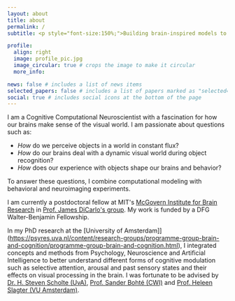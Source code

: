 ```yaml
---
layout: about
title: about
permalink: /
subtitle: <p style="font-size:150%;">Building brain-inspired models to understand visual cognition.</p>

profile:
  align: right
  image: profile_pic.jpg
  image_circular: true # crops the image to make it circular
  more_info: 

news: false # includes a list of news items
selected_papers: false # includes a list of papers marked as "selected={true}"
social: true # includes social icons at the bottom of the page
---
```


I am a Cognitive Computational Neuroscientist with a fascination for how our brains make sense of the visual world. 
I am passionate about questions such as: 
- *How* do we perceive objects in a world in constant flux? 
- *How* do our brains deal with a dynamic visual world during object recognition? 
- *How* does our experience with objects shape our brains and behavior?

To answer these questions, I combine computational modeling with behavioral and neuroimaging experiments.

I am currently a postdoctoral fellow at MIT's [McGovern Institute for Brain Research](https://mcgovern.mit.edu/) in [Prof. James DiCarlo's group](https://dicarlolab.mit.edu/).
My work is funded by a DFG Walter-Benjamin Fellowship.

In my PhD research at the [University of Amsterdam]](https://psyres.uva.nl/content/research-groups/programme-group-brain-and-cognition/programme-group-brain-and-cognition.html), I integrated concepts and methods from Psychology, Neuroscience and Artificial Intelligence to better understand different forms of cognitive modulation such as selective attention, arousal and past sensory states and their effects on visual processing in the brain. I was fortunate to be advised by [Dr. H. Steven Scholte (UvA)](https://www.uva.nl/en/profile/s/c/h.s.scholte/h.s.scholte.html), [Prof. Sander Bohté (CWI)](https://homepages.cwi.nl/~sbohte/) and [Prof. Heleen Slagter (VU Amsterdam)](https://www.heleenslagter.com/).

